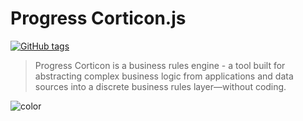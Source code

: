 <h1 id="cover-heading">
  Progress Corticon.js  
</h1>

[![GitHub tags](https://img.shields.io/github/tag/MyGitHubUsername/docsifyjs-template.svg)](https://GitHub.com/MyGitHubUsername/docsifyjs-template/tags/) <!-- TODO: Update username and repo name -->

>    Progress Corticon is a business rules engine - a tool built for abstracting complex business logic from applications and data sources into a discrete business rules layer—without coding. 


<!-- TODO: Set your background color or image. -->
![color](#b3d9f8)
